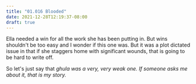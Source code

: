 ```yaml
---
title: "01.016 Blooded"
date: 2021-12-28T12:19:37-08:00
draft: true
---
```


Ella needed a win for all the work she has been putting in. But wins shouldn't be too easy and I wonder if this one was. But it was a plot dictated issue in that if she staggers home with significant wounds, that is going to be hard to write off.

So let's just say that <i lang="ar" title="ghoul">ghula<o> was a very, very weak one. If someone asks me about it, that is my story.